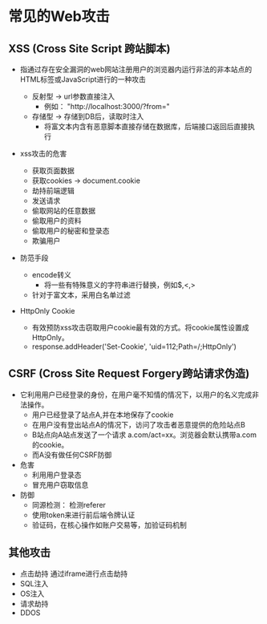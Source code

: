 # 常见的Web攻击
## XSS (Cross Site Script 跨站脚本)
  - 指通过存在安全漏洞的web网站注册用户的浏览器内运行非法的非本站点的HTML标签或JavaScript进行的一种攻击
    - 反射型 -> url参数直接注入
      - 例如： "http://localhost:3000/?from=<script>alert(3)</script>"
    - 存储型 -> 存储到DB后，读取时注⼊
      - 将富文本内含有恶意脚本直接存储在数据库，后端接口返回后直接执行

  - xss攻击的危害
    - 获取页面数据
    - 获取cookies -> document.cookie
    - 劫持前端逻辑
    - 发送请求
    - 偷取网站的任意数据
    - 偷取用户的资料
    - 偷取用户的秘密和登录态
    - 欺骗用户
  - 防范手段
    - encode转义
      - 将一些有特殊意义的字符串进行替换，例如$,<,>
    - 针对于富文本，采用白名单过滤
  - HttpOnly Cookie
    - 有效预防xss攻击窃取用户cookie最有效的方式。将cookie属性设置成HttpOnly。
    - response.addHeader('Set-Cookie', 'uid=112;Path=/;HttpOnly')


## CSRF (Cross Site Request Forgery跨站请求伪造)
  - 它利用用户已经登录的身份，在用户毫不知情的情况下，以用户的名义完成非法操作。
    - 用户已经登录了站点A,并在本地保存了cookie
    - 在用户没有登出站点A的情况下，访问了攻击者恶意提供的危险站点B
    - B站点向A站点发送了一个请求 a.com/act=xx。浏览器会默认携带a.com的cookie。
    - 而A没有做任何CSRF防御
  - 危害
    - 利用用户登录态
    - 冒充用户窃取信息
  - 防御
    - 同源检测： 检测referer
    - 使用token来进行前后端令牌认证
    - 验证码，在核心操作如账户交易等，加验证码机制
  
## 其他攻击
- 点击劫持 通过iframe进行点击劫持
- SQL注入
- OS注入
- 请求劫持
- DDOS